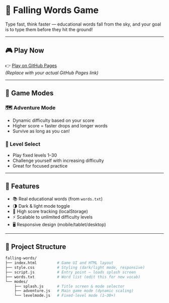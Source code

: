 # 🧠 Falling Words Game

Type fast, think faster — educational words fall from the sky, and your goal is to type them before they hit the ground!

---

## 🎮 Play Now

👉 [Play on GitHub Pages](https://krealer.github.io/falling-words/)  
_(Replace with your actual GitHub Pages link)_

---

## 🚀 Game Modes

### 🗺️ Adventure Mode
- Dynamic difficulty based on your score
- Higher score = faster drops and longer words
- Survive as long as you can!

### 🎯 Level Select
- Play fixed levels 1–30
- Challenge yourself with increasing difficulty
- Great for focused practice

---

## 🧩 Features

- 📚 Real educational words (from `words.txt`)
- 🌗 Dark & light mode toggle
- 💾 High score tracking (localStorage)
- ⚡ Scalable to unlimited difficulty levels
- 🖥️ Responsive design (mobile/tablet/desktop)

---

## 🔧 Project Structure

```bash
falling-words/
├── index.html         # Game UI and HTML layout
├── style.css          # Styling (dark/light mode, responsive)
├── script.js          # Entry point — loads splash screen
├── words.txt          # Word list (edit this for new vocab)
└── modes/
    ├── splash.js      # Title screen & mode selector
    ├── adventure.js   # Main game mode (dynamic scaling)
    └── levelmode.js   # Fixed-level mode (1–30+)
